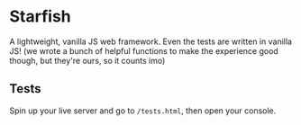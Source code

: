 # Starfish
A lightweight, vanilla JS web framework. Even the tests are written in vanilla JS! (we wrote a bunch of helpful functions to make the experience good though, but they're ours, so it counts imo)

## Tests
Spin up your live server and go to `/tests.html`, then open your
console.